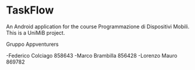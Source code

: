 # TaskFlow
An Android application for the course Programmazione di Dispositivi Mobili. This is a UniMiB project. 

Gruppo Appventurers

-Federico Colciago 858643
-Marco Brambilla   856428
-Lorenzo Mauro     869782
